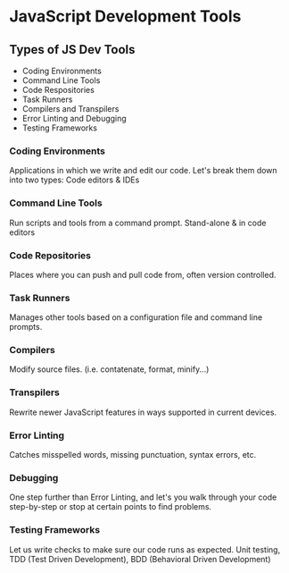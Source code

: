 # JavaScript Development Tools

## Types of JS Dev Tools
* Coding Environments
* Command Line Tools
* Code Respositories
* Task Runners
* Compilers and Transpilers
* Error Linting and Debugging
* Testing Frameworks

### Coding Environments
Applications in which we write and edit our code. Let's break them down into two types: Code editors & IDEs

### Command Line Tools
Run scripts and tools from a command prompt. Stand-alone & in code editors

### Code Repositories
Places where you can push and pull code from, often version controlled.

### Task Runners
Manages other tools based on a configuration file and command line prompts.

### Compilers
Modify source files. (i.e. contatenate, format, minify...)

### Transpilers
Rewrite newer JavaScript features in ways supported in current devices.

### Error Linting
Catches misspelled words, missing punctuation, syntax errors, etc.

### Debugging
One step further than Error Linting, and let's you walk through your code step-by-step or stop at certain points to find problems.

### Testing Frameworks
Let us write checks to make sure our code runs as expected. Unit testing, TDD (Test Driven Development), BDD (Behavioral Driven Development)

